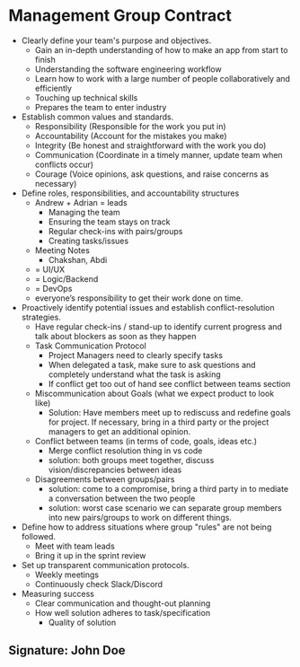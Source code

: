 # Management Group Contract
- Clearly define your team's purpose and objectives.
  - Gain an in-depth understanding of how to make an app from start to finish
  - Understanding the software engineering workflow
  - Learn how to work with a large number of people collaboratively and efficiently
  - Touching up technical skills
  - Prepares the team to enter industry
- Establish common values and standards.
  - Responsibility (Responsible for the work you put in)
  - Accountability (Account for the mistakes you make)
  - Integrity (Be honest and straightforward with the work you do)
  - Communication (Coordinate in a timely manner, update team when conflicts occur)
  - Courage (Voice opinions, ask questions, and raise concerns as necessary) 
- Define roles, responsibilities, and accountability structures
  - Andrew + Adrian = leads
    - Managing the team
    - Ensuring the team stays on track
    - Regular check-ins with pairs/groups
    - Creating tasks/issues
  - Meeting Notes
    - Chakshan, Abdi
  - = UI/UX
  - = Logic/Backend
  - = DevOps
  - everyone’s responsibility to get their work done on time.
- Proactively identify potential issues and establish conflict-resolution strategies.
  - Have regular check-ins / stand-up to identify current progress and talk about blockers as soon as they happen
  - Task Communication Protocol
    - Project Managers need to clearly specify tasks
    - When delegated a task, make sure to ask questions and completely understand what the task is asking
    - If conflict get too out of hand see conflict between teams section
  - Miscommunication about Goals (what we expect product to look like)
    - Solution: Have members meet up to rediscuss and redefine goals for project. If necessary, bring in a third party or the project managers to get an additional opinion.
  - Conflict between teams (in terms of code, goals, ideas etc.)
    - Merge conflict resolution thing in vs code
    - solution: both groups meet together, discuss vision/discrepancies between ideas
  - Disagreements between groups/pairs
    - solution: come to a compromise, bring a third party in to mediate a conversation between the two people
    - solution: worst case scenario we can separate group members into new pairs/groups to work on different things.
- Define how to address situations where group "rules" are not being followed.
  - Meet with team leads
  - Bring it up in the sprint review
- Set up transparent communication protocols.
  - Weekly meetings
  - Continuously check Slack/Discord
- Measuring success
  - Clear communication and thought-out planning
  - How well solution adheres to task/specification
    - Quality of solution

## Signature: John Doe